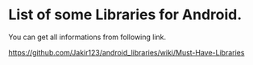 # List of some Libraries for Android.
You can get all informations from following link.

https://github.com/Jakir123/android_libraries/wiki/Must-Have-Libraries
